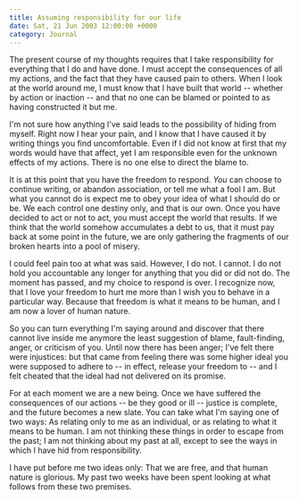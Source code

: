 ```yaml
---
title: Assuming responsibility for our life
date: Sat, 21 Jun 2003 12:00:00 +0000
category: Journal
---
```


The present course of my thoughts requires that I take responsibility
for everything that I do and have done.  I must accept the consequences
of all my actions, and the fact that they have caused pain to others.
When I look at the world around me, I must know that I have built that
world -- whether by action or inaction -- and that no one can be blamed
or pointed to as having constructed it but me.

I'm not sure how anything I've said leads to the possibility of hiding
from myself.  Right now I hear your pain, and I know that I have caused
it by writing things you find uncomfortable.  Even if I did not know at
first that my words would have that affect, yet I am responsible even
for the unknown effects of my actions.  There is no one else to direct
the blame to.

It is at this point that you have the freedom to respond.  *You* can
choose to continue writing, or abandon association, or tell me what a
fool I am.  But what you cannot do is expect me to obey your idea of
what I should do or be.  We each control one destiny only, and that is
our own.  Once you have decided to act or not to act, you must accept
the world that results.  If we think that the world somehow accumulates
a debt to us, that it must pay back at some point in the future, we are
only gathering the fragments of our broken hearts into a pool of misery.

I could feel pain too at what was said.  However, I do not.  I cannot.
I do not hold you accountable any longer for anything that you did or
did not do.  The moment has passed, and my choice to respond is over.  I
recognize now, that I love your freedom to hurt me more than I wish you
to behave in a particular way.  Because that freedom is what it means to
be human, and I am now a lover of human nature.

So you can turn everything I'm saying around and discover that there
cannot live inside me anymore the least suggestion of blame,
fault-finding, anger, or criticism of you.  Until now there has been
anger; I've felt there were injustices: but that came from feeling there
was some higher ideal you were supposed to adhere to -- in effect,
release your freedom to -- and I felt cheated that the ideal had not
delivered on its promise.

For at each moment we are a new being.  Once we have suffered the
consequences of our actions -- be they good or ill -- justice is
complete, and the future becomes a new slate.  You can take what I'm
saying one of two ways: As relating only to me as an individual, or as
relating to what it means to be human.  I am not thinking these things
in order to escape from the past; I am not thinking about my past at
all, except to see the ways in which I have hid from responsibility.

I have put before me two ideas only: That we are free, and that human
nature is glorious.  My past two weeks have been spent looking at what
follows from these two premises.


